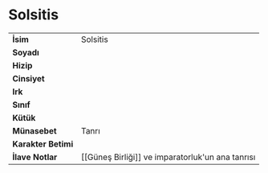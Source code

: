 # Solsitis   
|  |  |  
|---|---|  
| **İsim** | Solsitis |  
| **Soyadı** |  |  
| **Hizip** |  |  
| **Cinsiyet** |  |  
| **Irk** |  |  
| **Sınıf** |  |  
| **Kütük** |  |  
| **Münasebet** | Tanrı |  
| **Karakter Betimi** |  |  
| **İlave Notlar** | [[Güneş Birliği]] ve imparatorluk'un ana tanrısı |  
